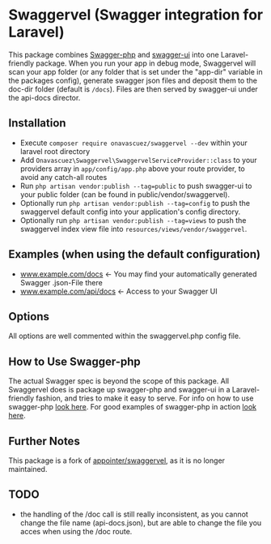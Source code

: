 # Swaggervel (Swagger integration for Laravel)
This package combines [Swagger-php](https://github.com/zircote/swagger-php) and [swagger-ui](https://github.com/swagger-api/swagger-ui) into one Laravel-friendly package.
When you run your app in debug mode, Swaggervel will scan your app folder (or any folder that is set under the "app-dir" variable in the packages config), generate swagger json files and deposit them to the doc-dir folder (default is `/docs`). Files are then served by swagger-ui under the api-docs director.

## Installation
- Execute `composer require onavascuez/swaggervel --dev` within your laravel root directory
- Add `Onavascuez\Swaggervel\SwaggervelServiceProvider::class` to your providers array in `app/config/app.php` above your route provider, to avoid any catch-all routes
- Run `php artisan vendor:publish --tag=public` to push swagger-ui to your public folder (can be found in public/vendor/swaggervel).
- Optionally run `php artisan vendor:publish --tag=config` to push the swaggervel default config into your application's config directory.
- Optionally run `php artisan vendor:publish --tag=views` to push the swaggervel index view file into `resources/views/vendor/swaggervel`.

## Examples (when using the default configuration)
- www.example.com/docs  <- You may find your automatically generated Swagger .json-File there
- www.example.com/api/docs <- Access to your Swagger UI

## Options
All options are well commented within the swaggervel.php config file.

## How to Use Swagger-php
The actual Swagger spec is beyond the scope of this package. All Swaggervel does is package up swagger-php and swagger-ui in a Laravel-friendly fashion, and tries to make it easy to serve. For info on how to use swagger-php [look here](http://zircote.com/swagger-php/). For good examples of swagger-php in action [look here](https://github.com/zircote/swagger-php/tree/master/Examples).

## Further Notes
This package is a fork of [appointer/swaggervel](https://github.com/appointer/swaggervel), as it is no longer maintained.

## TODO
- the handling of the /doc call is still really inconsistent, as you cannot change the file name (api-docs.json), but are able to change the file you acces when using the /doc route.
